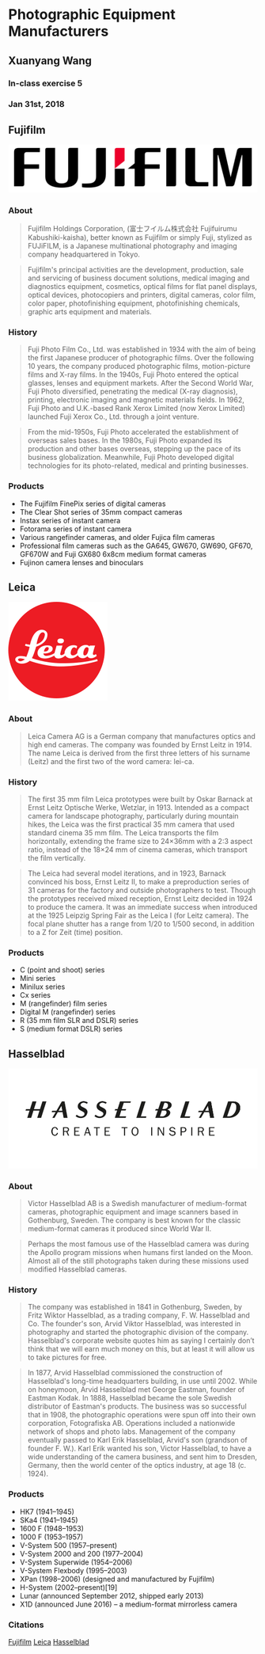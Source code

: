 # Photographic Equipment Manufacturers
## Xuanyang Wang
### In-class exercise 5
### Jan 31st, 2018

## Fujifilm
![Fujifilm Logo](https://github.com/hzyjlb/inclass04-TOKYO/blob/master/media/fujifilm.png)

### About
>Fujifilm Holdings Corporation, (富士フイルム株式会社 Fujifuirumu Kabushiki-kaisha), better known as Fujifilm or simply Fuji, stylized as FUJiFILM, is a Japanese multinational photography and imaging company headquartered in Tokyo.

>Fujifilm's principal activities are the development, production, sale and servicing of business document solutions, medical imaging and diagnostics equipment, cosmetics, optical films for flat panel displays, optical devices, photocopiers and printers, digital cameras, color film, color paper, photofinishing equipment, photofinishing chemicals, graphic arts equipment and materials.

### History
>Fuji Photo Film Co., Ltd. was established in 1934 with the aim of being the first Japanese producer of photographic films. Over the following 10 years, the company produced photographic films, motion-picture films and X-ray films. In the 1940s, Fuji Photo entered the optical glasses, lenses and equipment markets. After the Second World War, Fuji Photo diversified, penetrating the medical (X-ray diagnosis), printing, electronic imaging and magnetic materials fields. In 1962, Fuji Photo and U.K.-based Rank Xerox Limited (now Xerox Limited) launched Fuji Xerox Co., Ltd. through a joint venture.

>From the mid-1950s, Fuji Photo accelerated the establishment of overseas sales bases. In the 1980s, Fuji Photo expanded its production and other bases overseas, stepping up the pace of its business globalization. Meanwhile, Fuji Photo developed digital technologies for its photo-related, medical and printing businesses.

### Products
+ The Fujifilm FinePix series of digital cameras
+ The Clear Shot series of 35mm compact cameras
+ Instax series of instant camera
+ Fotorama series of instant camera
+ Various rangefinder cameras, and older Fujica film cameras
+ Professional film cameras such as the GA645, GW670, GW690, GF670, GF670W and Fuji GX680 6x8cm medium format cameras
+ Fujinon camera lenses and binoculars


## Leica
![Leica Logo](https://github.com/hzyjlb/inclass04-TOKYO/blob/master/media/leica.png)
### About
>Leica Camera AG is a German company that manufactures optics and high end cameras. The company was founded by Ernst Leitz in 1914. The name Leica is derived from the first three letters of his surname (Leitz) and the first two of the word camera: lei-ca.

### History
>The first 35 mm film Leica prototypes were built by Oskar Barnack at Ernst Leitz Optische Werke, Wetzlar, in 1913. Intended as a compact camera for landscape photography, particularly during mountain hikes, the Leica was the first practical 35 mm camera that used standard cinema 35 mm film. The Leica transports the film horizontally, extending the frame size to 24×36mm with a 2:3 aspect ratio, instead of the 18×24 mm of cinema cameras, which transport the film vertically.

>The Leica had several model iterations, and in 1923, Barnack convinced his boss, Ernst Leitz II, to make a preproduction series of 31 cameras for the factory and outside photographers to test. Though the prototypes received mixed reception, Ernst Leitz decided in 1924 to produce the camera. It was an immediate success when introduced at the 1925 Leipzig Spring Fair as the Leica I (for Leitz camera). The focal plane shutter has a range from 1/20 to 1/500 second, in addition to a Z for Zeit (time) position.

### Products
+ C (point and shoot) series
+ Mini series
+ Minilux series
+ Cx series
+ M (rangefinder) film series
+ Digital M (rangefinder) series
+ R (35 mm film SLR and DSLR) series
+ S (medium format DSLR) series


## Hasselblad
![Hasselblad Logo](https://github.com/hzyjlb/inclass04-TOKYO/blob/master/media/hasselblad.png)

### About
>Victor Hasselblad AB is a Swedish manufacturer of medium-format cameras, photographic equipment and image scanners based in Gothenburg, Sweden. The company is best known for the classic medium-format cameras it produced since World War II.

>Perhaps the most famous use of the Hasselblad camera was during the Apollo program missions when humans first landed on the Moon. Almost all of the still photographs taken during these missions used modified Hasselblad cameras.

### History
>The company was established in 1841 in Gothenburg, Sweden, by Fritz Wiktor Hasselblad, as a trading company, F. W. Hasselblad and Co. The founder's son, Arvid Viktor Hasselblad, was interested in photography and started the photographic division of the company. Hasselblad's corporate website quotes him as saying I certainly don’t think that we will earn much money on this, but at least it will allow us to take pictures for free.

>In 1877, Arvid Hasselblad commissioned the construction of Hasselblad's long-time headquarters building, in use until 2002. While on honeymoon, Arvid Hasselblad met George Eastman, founder of Eastman Kodak. In 1888, Hasselblad became the sole Swedish distributor of Eastman's products. The business was so successful that in 1908, the photographic operations were spun off into their own corporation, Fotografiska AB. Operations included a nationwide network of shops and photo labs. Management of the company eventually passed to Karl Erik Hasselblad, Arvid's son (grandson of founder F. W.). Karl Erik wanted his son, Victor Hasselblad, to have a wide understanding of the camera business, and sent him to Dresden, Germany, then the world center of the optics industry, at age 18 (c. 1924).

### Products
+ HK7 (1941–1945)
+ SKa4 (1941–1945)
+ 1600 F (1948–1953)
+ 1000 F (1953–1957)
+ V-System 500 (1957–present)
+ V-System 2000 and 200 (1977–2004)
+ V-System Superwide (1954–2006)
+ V-System Flexbody (1995–2003)
+ XPan (1998–2006) (designed and manufactured by Fujifilm)
+ H-System (2002–present)[19]
+ Lunar (announced September 2012, shipped early 2013)
+ X1D (announced June 2016) – a medium-format mirrorless camera


### Citations
[Fujifilm](https://en.wikipedia.org/wiki/Fujifilm)
[Leica](https://en.wikipedia.org/wiki/Leica_Camera)
[Hasselblad](https://en.wikipedia.org/wiki/Hasselblad)